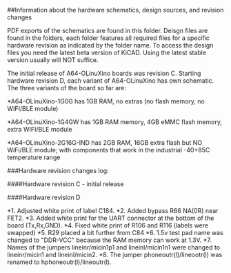 ##Information about the hardware schematics, design sources, and revision changes

PDF exports of the schematics are found in this folder. Deisgn files are found in the folders, each folder features all required files for a specific hardware revision as indicated by the folder name. To access the design files you need the latest beta version of KiCAD. Using the latest stable version usually will NOT suffice.

The initial release of A64-OLinuXino boards was revision C. Starting hardware revision D, each variant of A64-OLinuXino has own schematic. The three variants of the board so far are:

*A64-OLinuXino-1G0G has 1GB RAM, no extras (no flash memory, no WIFI/BLE module)

*A64-OLinuXino-1G4GW has 1GB RAM memory, 4GB eMMC flash memory, extra WIFI/BLE module

*A64-OLinuXino-2G16G-IND has 2GB RAM, 16GB extra flash but NO WiFi/BLE module; with components that work in the industrial -40+85C temperature range

###Hardware revision changes log:

####Hardware revision C - initial release

####Hardware revision D

*1. Adjusted white print of label C184.
*2. Added bypass R66 NA(0R) near FET2.
*3. Added white print for the UART connector at the bottom of the board (Tx,Rx,GND).
*4. Fixed white print of R106 and R116 (labels were swapped)
*5. R29 placed a bit further from C84
*6. 1.5v test pad name was changed to "DDR-VCC" because the RAM memory can work at 1.3V.
*7. Names of the jumpers lineinr/micin1p1 and lineinl/micin1n1 were changed to lineinr/micin1 and lineinl/micin2.
*8. The jumper phoneoutr(l)/lineootr(l) was renamed to hphoneoutr(l)/lineoutr(l).